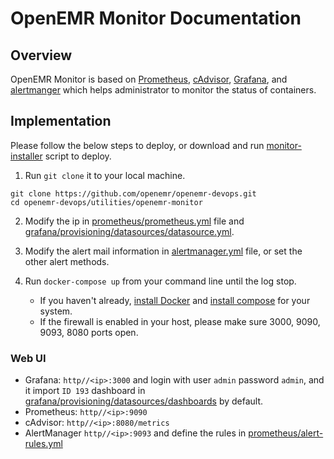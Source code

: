 # OpenEMR Monitor Documentation

## Overview

OpenEMR Monitor is based on [Prometheus](https://prometheus.io/), [cAdvisor](https://github.com/google/cadvisor), [Grafana](https://grafana.com/), and [alertmanger](https://prometheus.io/docs/alerting/latest/alertmanager/) which helps administrator to monitor the status of containers.

## Implementation

Please follow the below steps to deploy, or download and run [monitor-installer](https://github.com/openemr/openemr-devops/tree/master/utilities/openemr-monitor/monitor-installer) script to deploy.

1. Run `git clone` it to your local machine.

```
git clone https://github.com/openemr/openemr-devops.git
cd openemr-devops/utilities/openemr-monitor
```

2. Modify the ip in [prometheus/prometheus.yml](https://github.com/openemr/openemr-devops/tree/master/utilities/openemr-monitor/prometheus/prometheus.yml) file and [grafana/provisioning/datasources/datasource.yml](https://github.com/openemr/openemr-devops/tree/master/utilities//openemr-monitor/grafana/provisioning/datasources/datasource.yml).

3. Modify the alert mail information in [alertmanager.yml](https://github.com/openemr/openemr-devops/tree/master/utilities/openemr-monitor/alertmanager.yml) file, or set the other alert methods.

4. Run `docker-compose up` from your command line until the log stop.
    - If you haven't already, [install Docker](https://docs.docker.com/install/) and [install compose](https://docs.docker.com/compose/install/) for your system.
	- If the firewall is enabled in your host, please make sure 3000, 9090, 9093, 8080 ports open.

### Web UI

 * Grafana: `http//<ip>:3000` and login with user `admin` password `admin`, and it import `ID 193` dashboard in [grafana/provisioning/datasources/dashboards](https://github.com/openemr/openemr-devops/tree/master/utilities//openemr-monitor/grafana/provisioning/dashboards)  by default.
 * Prometheus: `http//<ip>:9090`
 * cAdvisor: `http//<ip>:8080/metrics`
 * AlertManager `http//<ip>:9093` and define the rules in [prometheus/alert-rules.yml](https://github.com/openemr/openemr-devops/tree/master/utilities/openemr-monitor/prometheus/alert-rules.yml)
